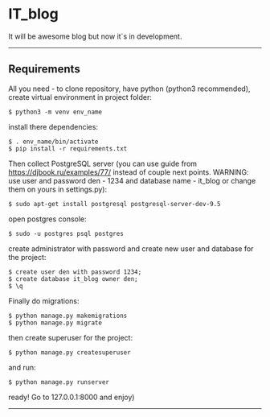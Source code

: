IT_blog
=======
It will be awesome blog but now it`s in development.
<hr>

Requirements
------------

All you need - to clone repository, have python (python3 recommended), create virtual environment in project folder:

    $ python3 -m venv env_name

install there dependencies:

    $ . env_name/bin/activate
    $ pip install -r requirements.txt

Then collect PostgreSQL server (you can use guide from https://djbook.ru/examples/77/ instead of couple next points.
WARNING: use user and password den - 1234 and database name - it_blog or change them on yours in settings.py):

    $ sudo apt-get install postgresql postgresql-server-dev-9.5

open postgres console:

    $ sudo -u postgres psql postgres

create administrator with password and create new user and database for the project:

    $ create user den with password 1234;
    $ create database it_blog owner den;
    $ \q

Finally do migrations:

    $ python manage.py makemigrations
    $ python manage.py migrate

then create superuser for the project:

    $ python manage.py createsuperuser

and run:

    $ python manage.py runserver

ready! Go to 127.0.0.1:8000 and enjoy)
<hr>
